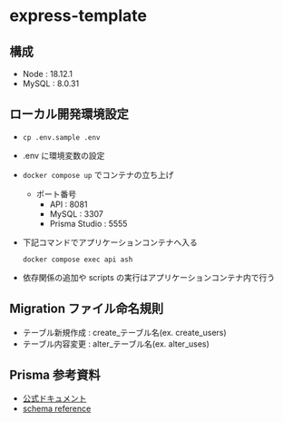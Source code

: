 # express-template

## 構成

- Node : 18.12.1
- MySQL : 8.0.31

## ローカル開発環境設定

- `cp .env.sample .env`
- .env に環境変数の設定
- `docker compose up` でコンテナの立ち上げ
  - ポート番号
    - API : 8081
    - MySQL : 3307
    - Prisma Studio : 5555
- 下記コマンドでアプリケーションコンテナへ入る

  `docker compose exec api ash`

- 依存関係の追加や scripts の実行はアプリケーションコンテナ内で行う

## Migration ファイル命名規則

- テーブル新規作成 : create_テーブル名(ex. create_users)
- テーブル内容変更 : alter_テーブル名(ex. alter_uses)

## Prisma 参考資料

- [公式ドキュメント](https://www.prisma.io/)
- [schema reference](https://www.prisma.io/docs/reference/api-reference/prisma-schema-reference)
